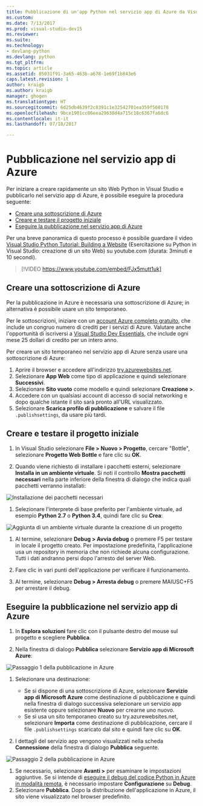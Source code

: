 ```yaml
---
title: Pubblicazione di un'app Python nel servizio app di Azure da Visual Studio | Microsoft Docs
ms.custom: 
ms.date: 7/13/2017
ms.prod: visual-studio-dev15
ms.reviewer: 
ms.suite: 
ms.technology:
- devlang-python
ms.devlang: python
ms.tgt_pltfrm: 
ms.topic: article
ms.assetid: 85031f91-3a65-463b-a678-1e69f1b843e6
caps.latest.revision: 1
author: kraigb
ms.author: kraigb
manager: ghogen
ms.translationtype: HT
ms.sourcegitcommit: 6d25db4639f2c8391c1e32542701ea359f560178
ms.openlocfilehash: 9bce1901cc86eea29638d4a715c18c6367fa6dc6
ms.contentlocale: it-it
ms.lasthandoff: 07/18/2017

---
```


# <a name="publishing-to-azure-app-service"></a>Pubblicazione nel servizio app di Azure

Per iniziare a creare rapidamente un sito Web Python in Visual Studio e pubblicarlo nel servizio app di Azure, è possibile eseguire la procedura seguente:

- [Creare una sottoscrizione di Azure](#create-an-azure-subscription)
- [Creare e testare il progetto iniziale](#create-and-test-the-initial-project)
- [Eseguire la pubblicazione nel servizio app di Azure](#publish-to-azure-app-service)

Per una breve panoramica di questo processo è possibile guardare il video [Visual Studio Python Tutorial: Building a Website](https://www.youtube.com/watch?v=FJx5mutt1uk&list=PLReL099Y5nRdLgGAdrb_YeTdEnd23s6Ff&index=6) (Esercitazione su Python in Visual Studio: creazione di un sito Web) su youtube.com (durata: 3minuti e 10 secondi). 

> [!VIDEO https://www.youtube.com/embed/FJx5mutt1uk] 

## <a name="create-an-azure-subscription"></a>Creare una sottoscrizione di Azure

Per la pubblicazione in Azure è necessaria una sottoscrizione di Azure; in alternativa è possibile usare un sito temporaneo.

Per le sottoscrizioni, iniziare con un [account Azure completo gratuito](https://azure.microsoft.com/en-us/free/), che include un congruo numero di crediti per i servizi di Azure. Valutare anche l'opportunità di iscriversi a [Visual Studio Dev Essentials](https://azure.microsoft.com/en-us/pricing/member-offers/vs-dev-essentials/), che include ogni mese 25 dollari di credito per un intero anno.

Per creare un sito temporaneo nel servizio app di Azure senza usare una sottoscrizione di Azure:

1. Aprire il browser e accedere all'indirizzo [try.azurewebsites.net](https://try.azurewebsites.net).
1. Selezionare **App Web** come tipo di applicazione e quindi selezionare **Successivi**.
1. Selezionare **Sito vuoto** come modello e quindi selezionare **Creazione >**.
1. Accedere con un qualsiasi account di accesso di social networking e dopo qualche istante il sito sarà pronto all'URL visualizzato.
1. Selezionare **Scarica profilo di pubblicazione** e salvare il file `.publishsettings`, da usare più tardi.

## <a name="create-and-test-the-initial-project"></a>Creare e testare il progetto iniziale

1. In Visual Studio selezionare **File > Nuovo > Progetto**, cercare "Bottle", selezionare **Progetto Web Bottle** e fare clic su **OK**.    

1. Quando viene richiesto di installare i pacchetti esterni, selezionare **Installa in un ambiente virtuale**. Si noti il controllo **Mostra pacchetti necessari** nella parte inferiore della finestra di dialogo che indica quali pacchetti verranno installati:

  ![Installazione dei pacchetti necessari](media/tutorials-common-external-packages.png)

1. Selezionare l'interprete di base preferito per l'ambiente virtuale, ad esempio **Python 2.7** o **Python 3.4**, quindi fare clic su **Crea**:

  ![Aggiunta di un ambiente virtuale durante la creazione di un progetto](media/tutorials-common-add-virtual-environment.png)

1. Al termine, selezionare **Debug > Avvia debug** o premere F5 per testare in locale il progetto creato. Per impostazione predefinita, l'applicazione usa un repository in memoria che non richiede alcuna configurazione. Tutti i dati andranno persi dopo l'arresto del server Web.

1. Fare clic in vari punti dell'applicazione per verificare il funzionamento.

1. Al termine, selezionare **Debug > Arresta debug** o premere MAIUSC+F5 per arrestare il debug.

## <a name="publish-to-azure-app-service"></a>Eseguire la pubblicazione nel servizio app di Azure

1. In **Esplora soluzioni** fare clic con il pulsante destro del mouse sul progetto e scegliere **Pubblica**. 

1. Nella finestra di dialogo **Pubblica** selezionare **Servizio app di Microsoft Azure**:

  ![Passaggio 1 della pubblicazione in Azure](media/tutorials-common-publish-1.png)

1. Selezionare una destinazione:

    - Se si dispone di una sottoscrizione di Azure, selezionare **Servizio app di Microsoft Azure** come destinazione di pubblicazione e quindi nella finestra di dialogo successiva selezionare un servizio app esistente oppure selezionare **Nuovo** per crearne uno nuovo.
    - Se si usa un sito temporaneo creato su try.azurewebsites.net, selezionare **Importa** come destinazione di pubblicazione, cercare il file `.publishsettings` scaricato dal sito e quindi fare clic su **OK**.

1. I dettagli del servizio app vengono visualizzati nella scheda **Connessione** della finestra di dialogo **Pubblica** seguente.

  ![Passaggio 2 della pubblicazione in Azure](media/tutorials-common-publish-2.png)

1. Se necessario, selezionare **Avanti >** per esaminare le impostazioni aggiuntive. Se si intende di [eseguire il debug del codice Python in Azure in modalità remota](debugging-azure-remote.md), è necessario impostare **Configurazione** su **Debug**.
1. Selezionare **Pubblica**. Dopo la distribuzione dell'applicazione in Azure, il sito viene visualizzato nel browser predefinito. 
